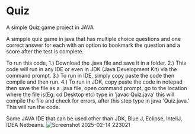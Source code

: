 # Quiz
A simple Quiz game project in JAVA

A simpple quiz game in java that has multiple choice questions and one correct answer for each with an option to bookmark the question and a score after the test is complete.

To run this code, 1.) Download the .java file and save it in a folder. 2.) This code will run in any IDE or even in JDK (Java Development Kit) via the command prompt. 3.) To run in IDE, simply copy paste the code then compile and then run. 4.) To run in JDK, copy paste the code in notepad then save the file as a .java file, open command prompt, go to the location where the file is(Eg: cd Desktop etc) type in 'javac Quiz.java' this will compile the file and check for errors, after this step type in java 'Quiz.java.' This will run the code.

Some JAVA IDE that can be used other than JDK, Blue J, Eclipse, InteliJ, IDEA Netbeans.
![Screenshot 2025-02-14 223021](https://github.com/user-attachments/assets/acf5feb7-5a49-4401-8dea-43c97a49f903)
